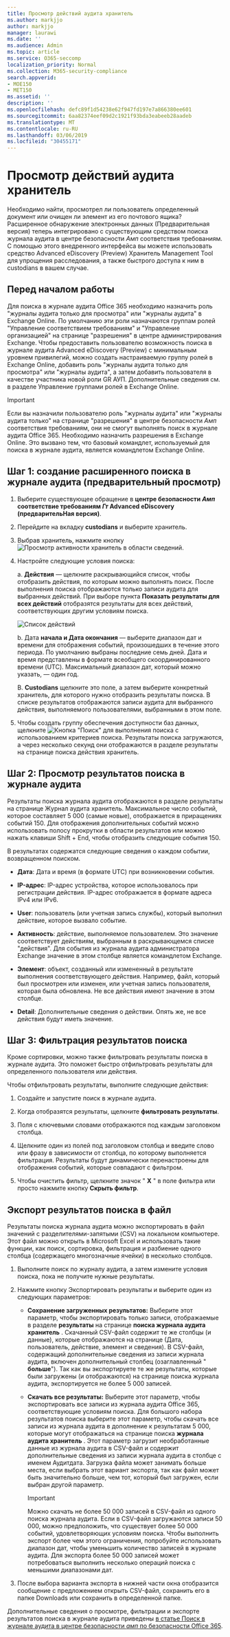 ```yaml
---
title: Просмотр действий аудита хранитель
ms.author: markjjo
author: markjjo
manager: laurawi
ms.date: ''
ms.audience: Admin
ms.topic: article
ms.service: O365-seccomp
localization_priority: Normal
ms.collection: M365-security-compliance
search.appverid:
- MOE150
- MET150
ms.assetid: ''
description: ''
ms.openlocfilehash: defc89f1d54238e62f947fd197e7a866380ee601
ms.sourcegitcommit: 6aa82374eef09d2c1921f93bda3eabeeb28aadeb
ms.translationtype: MT
ms.contentlocale: ru-RU
ms.lasthandoff: 03/06/2019
ms.locfileid: "30455171"
---
```

# <a name="view-custodian-audit-activity"></a>Просмотр действий аудита хранитель

Необходимо найти, просмотрел ли пользователь определенный документ или очищен ли элемент из его почтового ящика? Расширенное обнаружение электронных данных (Предварительная версия) теперь интегрировано с существующим средством поиска журнала аудита в центре безопасности _Амп_ соответствия требованиям. С помощью этого внедренного интерфейса вы можете использовать средство Advanced eDiscovery (Preview) Хранитель Management Tool для упрощения расследования, а также быстрого доступа к ним в custodians в вашем случае.

## <a name="before-you-begin"></a>Перед началом работы

Для поиска в журнале аудита Office 365 необходимо назначить роль "журналы аудита только для просмотра" или "журналы аудита" в Exchange Online. По умолчанию эти роли назначаются группам ролей "Управление соответствием требованиям" и "Управление организацией" на странице "разрешения" в центре администрирования Exchange. Чтобы предоставить пользователю возможность поиска в журнале аудита Advanced eDiscovery (Preview) с минимальным уровнем привилегий, можно создать настраиваемую группу ролей в Exchange Online, добавить роль "журналы аудита только для просмотра" или "журналы аудита", а затем добавить пользователя в качестве участника новой роли GR АУП. Дополнительные сведения см. в разделе Управление группами ролей в Exchange Online.

> [!IMPORTANT]
> Если вы назначили пользователю роль "журналы аудита" или "журналы аудита только" на странице "разрешения" в центре безопасности _Амп_ соответствия требованиям, они не смогут выполнять поиск в журнале аудита Office 365. Необходимо назначить разрешения в Exchange Online. Это вызвано тем, что базовый командлет, используемый для поиска в журнале аудита, является командлетом Exchange Online.

## <a name="step-1-create-an-advanced-ediscovery-preview-audit-log-search"></a>Шаг 1: создание расширенного поиска в журнале аудита (предварительный просмотр)

   1. Выберите существующее обращение в **центре безопасности _Амп_ соответствие требованиям _Гт_ Advanced eDiscovery (предварительНая версия)**.
   
   2. Перейдите на вкладку **custodians** и выберите хранитель.
   
   3. Выбрав хранитель, нажмите кнопку  ![Просмотр активности хранитель](../media/ViewCustodianActivity.PNG)  в области сведений.
   
   4. Настройте следующие условия поиска:
      
      a. **Действия** — щелкните раскрывающийся список, чтобы отобразить действия, по которым можно выполнять поиск. После выполнения поиска отображаются только записи аудита для выбранных действий. При выборе пункта **Показать результаты для всех действий** отобразятся результаты для всех действий, соответствующих другим условиям поиска.

      ![Список действий](../media/CustodianActivityAudit.PNG)
      
      b. Дата **начала и Дата окончания** — выберите диапазон дат и времени для отображения событий, произошедших в течение этого периода. По умолчанию выбраны последние семь дней. Дата и время представлены в формате всеобщего скоординированного времени (UTC). Максимальный диапазон дат, который можно указать, — один год.
      
      В. **Custodians** щелкните это поле, а затем выберите конкретный хранитель, для которого нужно отобразить результаты поиска. В списке результатов отображаются записи аудита для выбранного действия, выполняемого пользователями, выбранными в этом поле.
      
   5. Чтобы создать группу обеспечения доступности баз данных, щелкните   ![Кнопка "Поиск"](../media/SearchButton.PNG)  для выполнения поиска с использованием критериев поиска. Результаты поиска загружаются, а через несколько секунд они отображаются в разделе результаты на странице поиска действия хранитель. 

## <a name="step-2-view-the-audit-log-search-results"></a>Шаг 2: Просмотр результатов поиска в журнале аудита

Результаты поиска журнала аудита отображаются в разделе результаты на странице Журнал аудита хранитель. Максимальное число событий, которое составляет 5 000 (самые новые), отображается в приращениях событий 150. Для отображения дополнительных событий можно использовать полосу прокрутки в области результатов или можно нажать клавиши Shift + End, чтобы отобразить следующие события 150.

В результатах содержатся следующие сведения о каждом событии, возвращенном поиском.
- **Дата**: Дата и время (в формате UTC) при возникновении события.

- **IP-адрес**: IP-адрес устройства, которое использовалось при регистрации действия. IP-адрес отображается в формате адреса IPv4 или IPv6.

- **User**: пользователь (или учетная запись службы), который выполнил действие, которое вызвало событие.

- **Активность**: действие, выполняемое пользователем. Это значение соответствует действиям, выбранным в раскрывающемся списке "действия". Для события из журнала аудита администратора Exchange значение в этом столбце является командлетом Exchange.

- **Элемент**: объект, созданный или измененный в результате выполнения соответствующего действия. Например, файл, который был просмотрен или изменен, или учетная запись пользователя, которая была обновлена. Не все действия имеют значение в этом столбце.

- **Detail**: Дополнительные сведения о действии. Опять же, не все действия будут иметь значение.

## <a name="step-3-filter-the-search-results"></a>Шаг 3: Фильтрация результатов поиска

Кроме сортировки, можно также фильтровать результаты поиска в журнале аудита. Это поможет быстро отфильтровать результаты для определенного пользователя или действия. 

Чтобы отфильтровать результаты, выполните следующие действия:

 1. Создайте и запустите поиск в журнале аудита.
  
2. Когда отобразятся результаты, щелкните **фильтровать результаты**.
 
3. Поля с ключевыми словами отображаются под каждым заголовком столбца.
  
4. Щелкните один из полей под заголовком столбца и введите слово или фразу в зависимости от столбца, по которому выполняется фильтрация. Результаты будут динамически перенастроены для отображения событий, которые совпадают с фильтром.
  
5. Чтобы очистить фильтр, щелкните значок " **X** " в поле фильтра или просто нажмите кнопку **Скрыть фильтр**.

## <a name="export-the-search-results-to-a-file"></a>Экспорт результатов поиска в файл

Результаты поиска журнала аудита можно экспортировать в файл значений с разделителями-запятыми (CSV) на локальном компьютере. Этот файл можно открыть в Microsoft Excel и использовать такие функции, как поиск, сортировка, фильтрация и разбиение одного столбца (содержащего многозначные ячейки) в несколько столбцов.

1. Выполните поиск по журналу аудита, а затем измените условия поиска, пока не получите нужные результаты.
  
2. Нажмите кнопку Экспортировать результаты и выберите один из следующих параметров:

    - **Сохранение загруженных результатов:** Выберите этот параметр, чтобы экспортировать только записи, отображаемые в разделе **результаты** на странице **поиска журнала аудита хранитель** . Скачанный CSV-файл содержит те же столбцы (и данные), которые отображаются на странице (Дата, пользователь, действие, элемент и сведения). В CSV-файл, содержащий дополнительные сведения из записи журнала аудита, включен дополнительный столбец (озаглавленный " **больше**"). Так как вы экспортируете те же результаты, которые были загружены (и отображаются) на странице поиска журнала аудита, экспортируется не более 5 000 записей.
        
    - **Скачать все результаты:** Выберите этот параметр, чтобы экспортировать все записи из журнала аудита Office 365, соответствующие условиям поиска. Для большого набора результатов поиска выберите этот параметр, чтобы скачать все записи из журнала аудита в дополнение к результатам 5 000, которые могут отображаться на странице поиска **журнала аудита хранитель** . Этот параметр загрузит необработанные данные из журнала аудита в CSV-файл и содержит дополнительные сведения из записи журнала аудита в столбце с именем Аудитдата. Загрузка файла может занимать больше места, если выбрать этот вариант экспорта, так как файл может быть значительно больше, чем тот, который был загружен, если выбран другой параметр.
    
      > [!IMPORTANT]
      > Можно скачать не более 50 000 записей в CSV-файл из одного поиска журнала аудита. Если в CSV-файл загружаются записи 50 000, можно предположить, что существует более 50 000 событий, удовлетворяющих условиям поиска. Чтобы выполнить экспорт более чем этого ограничения, попробуйте использовать диапазон дат, чтобы уменьшить количество записей в журнале аудита. Для экспорта более 50 000 записей может потребоваться выполнить несколько операций поиска с меньшими диапазонами дат.
        

3. После выбора варианта экспорта в нижней части окна отобразится сообщение с предложением открыть CSV-файл, сохранить его в папке Downloads или сохранить в определенной папке.

Дополнительные сведения о просмотре, фильтрации и экспорте результатов поиска в журнале аудита приведены [в статье Поиск в журнале аудита в центре безопасности _амп_ по безопасности Office 365](../search-the-audit-log-in-security-and-compliance.md).

